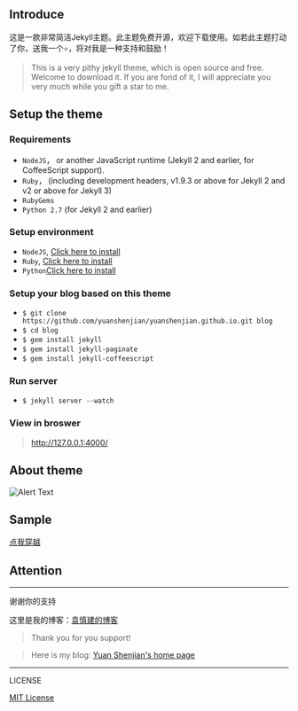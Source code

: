 ## Introduce
这是一款非常简洁Jekyll主题。此主题免费开源，欢迎下载使用。如若此主题打动了你，送我一个`⭐️`，将对我是一种支持和鼓励！
>This is a very pithy jekyll theme, which is open source and free. Welcome to download it. If you are fond of it, I will appreciate you very much while you gift a star to me.


## Setup the theme

### Requirements
* `NodeJS`， or another JavaScript runtime (Jekyll 2 and earlier, for CoffeeScript support).
* `Ruby`， (including development headers, v1.9.3 or above for Jekyll 2 and v2 or above for Jekyll 3)
* `RubyGems`
* `Python 2.7` (for Jekyll 2 and earlier)

### Setup environment
* `NodeJS`, [Click here to install](https://nodejs.org/en/download/) 
* `Ruby`, [Click here to install](https://www.ruby-lang.org/en/downloads/)
* `Python`[Click here to install](https://www.python.org/downloads/)

### Setup your blog based on this theme
* `$ git clone https://github.com/yuanshenjian/yuanshenjian.github.io.git blog`
* `$ cd blog`
* `$ gem install jekyll`
* `$ gem install jekyll-paginate`
* `$ gem install jekyll-coffeescript`

### Run server 
* `$ jekyll server --watch`

### View in broswer
>http://127.0.0.1:4000/

## About theme
![Alert Text](https://github.com/ysj-cc/ysj-cc.github.io/master/assets/img/sample-home.png)


## Sample
[点我穿越](http://cleancoder.club)


## Attention



---


谢谢你的支持

这里是我的博客：[袁慎建的博客](http://cleancoder.club)

>Thank you for you support!

>Here is my blog: [Yuan Shenjian's home page](http://cleancoder.club)


---

LICENSE

[MIT License](https://github.com/ysj-cc/ysj-cc.github.io/master/LICENSE.md)



